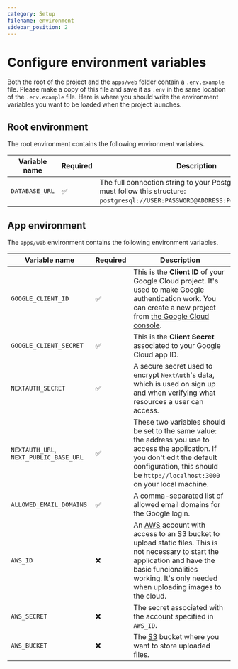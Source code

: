 ```yaml
---
category: Setup
filename: environment
sidebar_position: 2
---
```


# Configure environment variables

Both the root of the project and the `apps/web` folder contain a `.env.example` file. Please make a copy of this file and save it as `.env` in the same location of the `.env.example` file. Here is where you should write the environment variables you want to be loaded when the project launches.

## Root environment

The root environment contains the following environment variables.

| Variable name  | Required           | Description                                                                                                                                     |
| -------------- | ------------------ | ----------------------------------------------------------------------------------------------------------------------------------------------- |
| `DATABASE_URL` | :white_check_mark: | The full connection string to your PostgreSQL database. It must follow this structure: `postgresql://USER:PASSWORD@ADDRESS:PORT/DATABASE_NAME`. |

## App environment

The `apps/web` environment contains the following environment variables.

| Variable name                          | Required           | Description                                                                                                                                                                                                                                 |
| -------------------------------------- | ------------------ | ------------------------------------------------------------------------------------------------------------------------------------------------------------------------------------------------------------------------------------------- |
| `GOOGLE_CLIENT_ID`                     | :white_check_mark: | This is the **Client ID** of your Google Cloud project. It's used to make Google authentication work. You can create a new project from [the Google Cloud console](https://console.cloud.google.com/).                                      |
| `GOOGLE_CLIENT_SECRET`                 | :white_check_mark: | This is the **Client Secret** associated to your Google Cloud app ID.                                                                                                                                                                       |
| `NEXTAUTH_SECRET`                      | :white_check_mark: | A secure secret used to encrypt `NextAuth`'s data, which is used on sign up and when verifying what resources a user can access.                                                                                                            |
| `NEXTAUTH_URL`, `NEXT_PUBLIC_BASE_URL` | :white_check_mark: | These two variables should be set to the same value: the address you use to access the application. If you don't edit the default configuration, this should be `http://localhost:3000` on your local machine.                              |
| `ALLOWED_EMAIL_DOMAINS`                | :white_check_mark: | A comma-separated list of allowed email domains for the Google login.                                                                                                                                                                       |
| `AWS_ID`                               | :x:                | An [AWS](https://aws.amazon.com) account with access to an S3 bucket to upload static files. This is not necessary to start the application and have the basic funcionalities working. It's only needed when uploading images to the cloud. |
| `AWS_SECRET`                           | :x:                | The secret associated with the account specified in `AWS_ID`.                                                                                                                                                                               |
| `AWS_BUCKET`                           | :x:                | The [S3](https://aws.amazon.com/it/s3/) bucket where you want to store uploaded files.                                                                                                                                                      |
